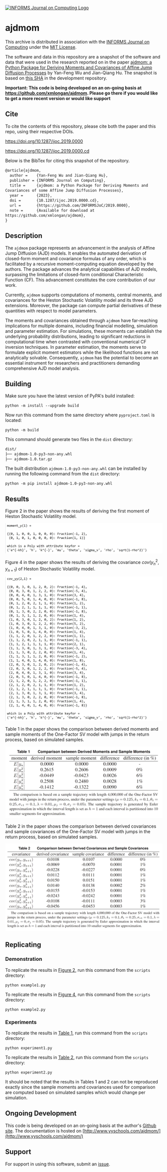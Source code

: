 [![INFORMS Journal on Computing Logo](https://INFORMSJoC.github.io/logos/INFORMS_Journal_on_Computing_Header.jpg)](https://pubsonline.informs.org/journal/ijoc)

# ajdmom

This archive is distributed in association with the [INFORMS Journal on
Computing](https://pubsonline.informs.org/journal/ijoc) under the [MIT
License](LICENSE).

The software and data in this repository are a snapshot of the software
and data that were used in the research reported on in the paper
[ajdmom: a Python Package for Deriving Moments and Covariances of
Affine Jump Diffusion Processes](https://doi.org/10.1287/ijoc.2019.0000)
by Yan-Feng Wu and Jian-Qiang Hu. The snapshot is based on [this
SHA](https://github.com/xmlongan/ajdmom/commit/2c87da83d276946946f390dfe1bb1ecc0f4b9b92)
in the development repository.

**Important: This code is being developed on an on-going basis at
<https://github.com/xmlongan/ajdmom>. Please go there if you would like
to get a more recent version or would like support**

## Cite

To cite the contents of this repository, please cite both the paper and
this repo, using their respective DOIs.

<https://doi.org/10.1287/ijoc.2019.0000>

<https://doi.org/10.1287/ijoc.2019.0000.cd>

Below is the BibTex for citing this snapshot of the repository.

```         
@article{ajdmom,
  author =    {Yan-Feng Wu and Jian-Qiang Hu},
  publisher = {INFORMS Journal on Computing},
  title =     {ajdmom: a Python Package for Deriving Moments and Covariances of some Affine Jump Diffusion Processes},
  year =      {2023},
  doi =       {10.1287/ijoc.2019.0000.cd},
  url =       {https://github.com/INFORMSJoC/2019.0000},
  note =      {Available for download at https://github.com/xmlongan/ajdmom},
}
```

## Description

The `ajdmom` package represents an advancement in the analysis of Affine
Jump Diffusion (AJD) models. It enables the automated derivation of 
closed-form moment and covariance formulas of any order, which is facilitated
by a recursive moment-computing equation developed by the authors. The package
advances the analytical capabilities of AJD models, surpassing the limitations
of closed-form conditional Characteristic Function (CF). This advancement 
constitutes the core contribution of our work.

Currently, `ajdmom` supports computations of moments,
central moments, and covariances for the Heston Stochastic Volatility model
and its three AJD extensions. Moreover, the package can compute partial
derivatives of these quantities with respect to model parameters.

The moments and covariances obtained through `ajdmom` have far-reaching
implications for multiple domains, including financial modelling, 
simulation and parameter estimation. For simulations, 
these moments can establish the underlying probability distributions,
leading to significant reductions in computational time when contrasted with
conventional numerical CF inversion techniques. In parameter estimation, the
moments serve to formulate explicit moment estimators while the likelihood
functions are not analytically solvable. Consequently, `ajdmom` has the 
potential to become an essential instrument for researchers and practitioners
demanding comprehensive AJD model analysis.


## Building

Make sure you have the latest version of PyPA's build installed:

```         
python -m install --upgrade build
```

Now run this command from the same directory where `pyproject.toml` is
located:

```         
python -m build
```

This command should generate two files in the `dist` directory:

```         
dist/
├── ajdmom-1.0-py3-non-any.whl
├── ajdmom-1.0.tar.gz
```

The built distribution `ajdmom-1.0-py3-non-any.whl` can be installed by
running the following command from the `dist` directory:

```         
python -m pip install ajdmom-1.0-py3-non-any.whl
```

## Results

Figure 2 in the paper shows the results of deriving the first moment of
Heston Stochastic Volatility model.

![Figure 2](results/m1-1fsv.png)

Figure 4 in the paper shows the results of deriving the covariance
$cov(y_n^2,y_{n+1})$ of Heston Stochastic Volatility model.

![Figure 4](results/cov21-1fsv.png)

Table 1 in the paper shows the comparison between derived moments and
sample moments of the One-Factor SV model with jumps in the return
process, based on simulated samples.

![Table 1](results/comp-mom-1fsvj.png)

Table 2 in the paper shows the comparison between derived covariances
and sample covariances of the One-Factor SV model with jumps in the
return process, based on simulated samples.

![Table 2](results/comp-cov-1fsvj.png)

## Replicating

### Demonstration

To replicate the results in [Figure 2](results/m1-1fsv.png), run this
command from the `scripts` directory:

```         
python example1.py
```

To replicate the results in [Figure 4](results/cov21-1fsv.png), run this
command from the `scripts` directory:

```         
python example2.py
```

### Experiments

To replicate the results in [Table 1](results/comp-mom-1fsvj.png), run
this command from the `scripts` directory:

```         
python experiment1.py
```

To replicate the results in [Table 2](results/comp-cov-1fsvj.png), run
this command from the `scripts` directory:

```         
python experiment2.py
```

It should be noted that the results in Tables 1 and 2 can not be
reproduced exactly since the sample moments and covariances used for
comparison are computed based on simulated samples which would change
per simulation.

## Ongoing Development

This code is being developed on an on-going basis at the author's
[Github site](https://github.com/xmlongan/ajdmom). The documentation is hosted 
on [http://www.yyschools.com/ajdmom/](http://www.yyschools.com/ajdmom/)

## Support

For support in using this software, submit an
[issue](https://github.com/xmlongan/ajdmom/issues/new).
